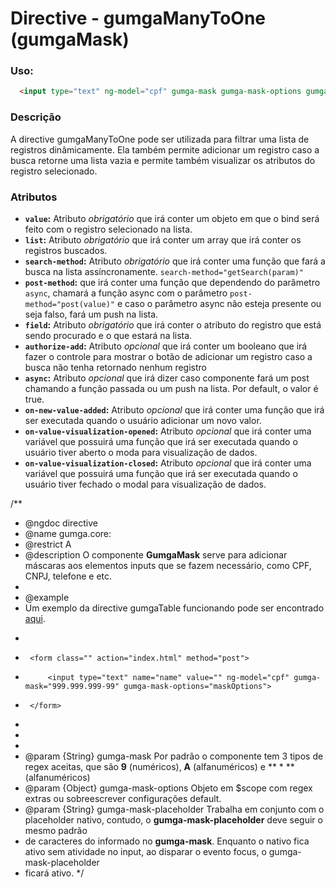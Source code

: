 # Directive - gumgaManyToOne (gumgaMask)

### Uso:
```html
  <input type="text" ng-model="cpf" gumga-mask gumga-mask-options gumga-mask-placeholder/>
```



### Descrição
A directive gumgaManyToOne pode ser utilizada para filtrar uma lista de registros dinâmicamente.  Ela também permite adicionar um registro caso a busca retorne uma lista vazia e permite também visualizar os atributos do registro selecionado.


### Atributos

- **`value`:** Atributo *obrigatório* que irá conter um objeto em que o bind será feito com o registro selecionado na lista.
- **`list`:** Atributo *obrigatório* que irá conter um array que irá conter os registros buscados.
- **`search-method`:** Atributo *obrigatório* que irá conter uma função que fará a busca na lista assíncronamente. `search-method="getSearch(param)"`
- **`post-method`:**  que irá conter uma função que dependendo do parâmetro `async`, chamará a função async com o parâmetro `post-method="post(value)"` e caso o parâmetro async não esteja presente  ou seja falso, fará um push na lista.
- **`field`:** Atributo *obrigatório* que irá conter o atributo do registro que está sendo procurado e o que estará na lista.
- **`authorize-add`:** Atributo *opcional* que irá conter um booleano que irá fazer o controle para mostrar o botão de adicionar um registro caso a busca não tenha retornado nenhum registro
- **`async`:** Atributo *opcional* que irá dizer caso componente fará um post chamando a função passada ou um push na lista. Por default, o valor é true.
- **`on-new-value-added`:** Atributo *opcional* que irá conter uma função que irá ser executada quando o usuário adicionar um novo valor.
- **`on-value-visualization-opened`:** Atributo *opcional* que irá conter uma variável que possuirá uma função que irá ser executada quando o usuário tiver aberto o moda para visualização de dados.
- **`on-value-visualization-closed`:** Atributo *opcional* que irá conter uma variável que possuirá uma função que irá ser executada quando o usuário tiver fechado o modal para visualização de dados.


/**
 * @ngdoc directive
 * @name gumga.core:
 * @restrict A
 * @description O componente **GumgaMask** serve para adicionar máscaras aos elementos inputs que se fazem necessário, como CPF, CNPJ, telefone e etc.
 *
 * @example
 * Um exemplo da directive gumgaTable funcionando pode ser encontrado [aqui](http://embed.plnkr.co/SALkp5bKRZ1aywsrpmEX).
 *  <pre>
 *  	<form class="" action="index.html" method="post">
 *  		<input type="text" name="name" value="" ng-model="cpf" gumga-mask="999.999.999-99" gumga-mask-options="maskOptions">
 *  	</form>
 *    <script type="text/javascript">
 *    $scope.maskOptions = {
 *    	maskDefinitions: {
 *    		'seuRegex': /[regex]/
 *    	},
 *    	clearOnBlur: false,
 *    	eventsToHandle: ['input', 'keyup', 'click', 'focus']
 *    };
 *    </script>
 *  </pre>
 *
 * @param {String} gumga-mask Por padrão o componente tem 3 tipos de regex aceitas, que são **9** (numéricos), **A** (alfanuméricos) e ** * ** (alfanuméricos)
 * @param {Object} gumga-mask-options Objeto em $scope com regex extras ou sobreescrever configurações default.
 * @param {String} gumga-mask-placeholder Trabalha em conjunto com o placeholder nativo, contudo, o **gumga-mask-placeholder** deve seguir o mesmo padrão
 * de caracteres do informado no **gumga-mask**. Enquanto o nativo fica ativo sem atividade no input, ao disparar o evento focus, o gumga-mask-placeholder
 * ficará ativo.
 */
